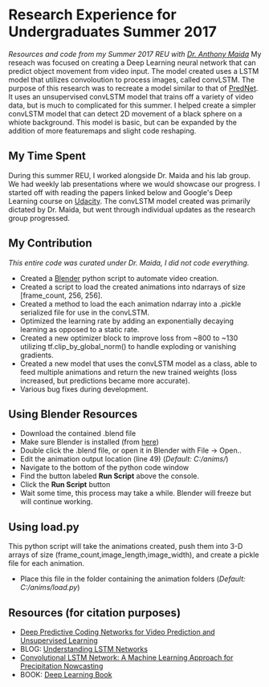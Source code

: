 # Research Experience for Undergraduates Summer 2017
*Resources and code from my Summer 2017 REU with [Dr. Anthony Maida](http://www.cacs.louisiana.edu/~maida/)*
My reseach was focused on creating a Deep Learning neural network that can predict object movement from video input.
The model created uses a LSTM model that utilizes convoloution to process images, called convLSTM.
The purpose of this research was to recreate a model similar to that of [PredNet](https://coxlab.github.io/prednet/).
It uses an unsupervised convLSTM model that trains off a variety of video data, but is much to complicated for this summer.
I helped create a simpler convLSTM model that can detect 2D movement of a black sphere on a whiote background.
This model is basic, but can be expanded by the addition of more featuremaps and slight code reshaping.

## My Time Spent
During this summer REU, I worked alongside Dr. Maida and his lab group. We had weekly lab presentations where we would showcase our progress. I started off with reading the papers linked below and Google's Deep Learning course on [Udacity](https://classroom.udacity.com/courses/ud730). The convLSTM model created was primarily dictated by Dr. Maida, but went through individual updates as the research group progressed.

## My Contribution
*This entire code was curated under Dr. Maida, I did not code everything.*
- Created a [Blender](https://www.blender.org) python script to automate video creation.
- Created a script to load the created animations into ndarrays of size [frame_count, 256, 256].
- Created a method to load the each animation ndarray into a .pickle serialized file for use in the convLSTM.
- Optimized the learning rate by adding an exponentially decaying learning as opposed to a static rate.
- Created a new optimizer block to improve loss from ~800 to ~130 utilizing tf.clip_by_global_norm() to handle exploding or vanishing gradients.
- Created a new model that uses the convLSTM model as a class, able to feed multiple animations and return the new trained weights (loss increased, but predictions became more accurate).
- Various bug fixes during development.


## Using Blender Resources
- Download the contained .blend file
- Make sure Blender is installed (from [here](https://www.blender.org))
- Double click the .blend file, or open it in Blender with File -> Open..
- Edit the animation output location (line 49) (*Default: C:/anims/*)
- Navigate to the bottom of the python code window
- Find the button labeled **Run Script** above the console.
- Click the **Run Script** button
- Wait some time, this process may take a while. Blender will freeze but will continue working.

## Using load.py
This python script will take the animations created, push them into 3-D arrays of size (frame_count,image_length,image_width), and create a pickle file for each animation.
- Place this file in the folder containing the animation folders (*Default: C:/anims/load.py*)

## Resources (for citation purposes)
- [Deep Predictive Coding Networks for Video Prediction and Unsupervised Learning](https://arxiv.org/abs/1605.08104)
- BLOG: [Understanding LSTM Networks](http://colah.github.io/posts/2015-08-Understanding-LSTMs/)
- [Convolutional LSTM Network: A Machine Learning Approach for Precipitation Nowcasting](https://arxiv.org/abs/1506.04214)
- BOOK: [Deep Learning Book](http://www.deeplearningbook.org/)
